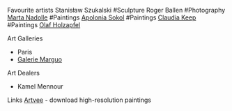 Favourite artists
Stanisław Szukalski #Sculpture
Roger Ballen #Photography
[Marta Nadolle](https://www.instagram.com/marta_nadolle/) #Paintings 
[Apolonia Sokol](https://www.instagram.com/apolonia_painteresse/) #Paintings 
[Claudia Keep](https://www.instagram.com/claudiakeep/) #Paintings 
[Olaf Holzapfel](https://olafholzapfel.de/en/ )

Art Galleries
- Paris
- [Galerie Marguo](https://www.instagram.com/p/C_-PBmSoza7/)

Art Dealers
- Kamel Mennour

Links
[Artvee](https://artvee.com/) - download high-resolution paintings